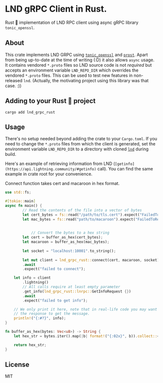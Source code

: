 # LND gRPC Client in Rust.

Rust 🦀 implementation of LND RPC client using async gRPC library `tonic_openssl`.

## About

This crate implements LND GRPC using [`tonic_openssl`](https://docs.rs/tonic-openssl/latest/tonic_openssl/) and [`prost`](https://docs.rs/prost/).
Apart from being up-to-date at the time of writing (:D) it also allows `async` usage.
It contains vendored `*.proto` files so LND source code is not *required*
but accepts an environment variable `LND_REPO_DIR` which overrides the vendored `*.proto` files.
This can be used to test new features in non-released `lnd`.
(Actually, the motivating project using this library was that case. :))

## Adding to your Rust 🦀 project
```
cargo add lnd_grpc_rust
```

## Usage

There's no setup needed beyond adding the crate to your `Cargo.toml`.
If you need to change the `*.proto` files from which the client is generated, set the environment variable `LND_REPO_DIR` to a directory with cloned [`lnd`](https://github.com/lightningnetwork/lnd.git) during build.

Here's an example of retrieving information from LND (`[getinfo](https://api.lightning.community/#getinfo)` call).
You can find the same example in crate root for your convenience.

Connect function takes cert and macaroon in hex format.

```rust
use std::fs;

#[tokio::main]
async fn main() {
        // Read the contents of the file into a vector of bytes
        let cert_bytes = fs::read("/path/to/tls.cert").expect("FailedToReadTlsCertFile");
        let mac_bytes = fs::read("path/to/macaroon").expect("FailedToReadMacaroonFile");
    
    
            // Convert the bytes to a hex string
        let cert = buffer_as_hex(cert_bytes);
        let macaroon = buffer_as_hex(mac_bytes);
    
        let socket = "localhost:10001".to_string();
    
        let mut client = lnd_grpc_rust::connect(cert, macaroon, socket)
        .await
        .expect("failed to connect");

    let info = client
        .lightning()
        // All calls require at least empty parameter
        .get_info(lnd_grpc_rust::lnrpc::GetInfoRequest {})
        .await
        .expect("failed to get info");

    // We only print it here, note that in real-life code you may want to call `.into_inner()` on
    // the response to get the message.
    println!("{:#?}", info);
}

fn buffer_as_hex(bytes: Vec<u8>) -> String {
    let hex_str = bytes.iter().map(|b| format!("{:02x}", b)).collect::<String>();

    return hex_str;
}
```

## License

MIT
